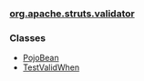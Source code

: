 ### [org.apache.struts.validator](package-summary.html.md)

### Classes

-   [PojoBean](PojoBean.html.md)
-   [TestValidWhen](TestValidWhen.html.md)

